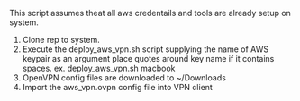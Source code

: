This script assumes theat all aws credentails and tools are already setup on system.

1. Clone rep to system.
2. Execute the deploy_aws_vpn.sh script supplying the name of AWS keypair as an argument
   place quotes around key name if it contains spaces.
	ex. deploy_aws_vpn.sh macbook 
3. OpenVPN config files are downloaded to ~/Downloads
4. Import the aws_vpn.ovpn config file into VPN client
